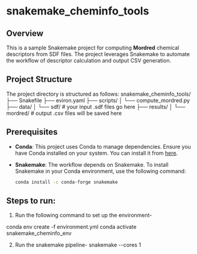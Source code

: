 # snakemake_cheminfo_tools

## Overview
This is a sample Snakemake project for computing **Mordred** chemical descriptors from SDF files. The project leverages Snakemake to automate the workflow of descriptor calculation and output CSV generation. 

## Project Structure

The project directory is structured as follows:
snakemake_cheminfo_tools/
├── Snakefile
├── eviron.yaml
├── scripts/
│   └── compute_mordred.py
├── data/
│   └── sdf/  # your input .sdf files go here
├── results/
│   └── mordred/  # output .csv files will be saved here


## Prerequisites
- **Conda**: This project uses Conda to manage dependencies. Ensure you have Conda installed on your system. You can install it from [here](https://docs.conda.io/projects/conda/en/latest/user-guide/install/index.html).

- **Snakemake**: The workflow depends on Snakemake. To install Snakemake in your Conda environment, use the following command:
  ```bash
  conda install -c conda-forge snakemake


## Steps to run:

1. Run the following command to set up the environment-

conda env create -f environment.yml
conda activate snakemake_cheminfo_env

2. Run the snakemake pipeline-
snakemake --cores 1 


